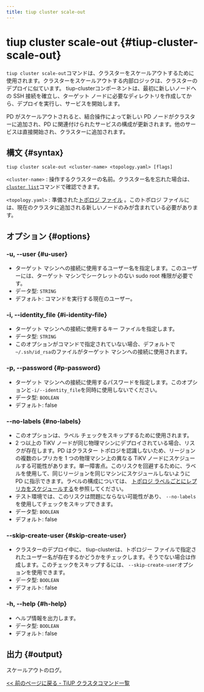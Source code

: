 ```yaml
---
title: tiup cluster scale-out
---
```


# tiup cluster scale-out {#tiup-cluster-scale-out}

`tiup cluster scale-out`コマンドは、クラスターをスケールアウトするために使用されます。クラスターをスケールアウトする内部ロジックは、クラスターのデプロイに似ています。 tiup-clusterコンポーネントは、最初に新しいノードへの SSH 接続を確立し、ターゲット ノードに必要なディレクトリを作成してから、デプロイを実行し、サービスを開始します。

PD がスケールアウトされると、結合操作によって新しい PD ノードがクラスターに追加され、PD に関連付けられたサービスの構成が更新されます。他のサービスは直接開始され、クラスターに追加されます。

## 構文 {#syntax}

```shell
tiup cluster scale-out <cluster-name> <topology.yaml> [flags]
```

`<cluster-name>` : 操作するクラスターの名前。クラスター名を忘れた場合は、 [`cluster list`](/tiup/tiup-component-dm-list.md)コマンドで確認できます。

`<topology.yaml>` : 準備された[トポロジ ファイル](/tiup/tiup-dm-topology-reference.md) 。このトポロジ ファイルには、現在のクラスタに追加される新しいノードのみが含まれている必要があります。

## オプション {#options}

### -u, --user {#u-user}

-   ターゲット マシンへの接続に使用するユーザー名を指定します。このユーザーには、ターゲット マシンでシークレットのない sudo root 権限が必要です。
-   データ型: `STRING`
-   デフォルト: コマンドを実行する現在のユーザー。

### -i, --identity_file {#i-identity-file}

-   ターゲット マシンへの接続に使用するキー ファイルを指定します。
-   データ型: `STRING`
-   このオプションがコマンドで指定されていない場合、デフォルトで`~/.ssh/id_rsa`のファイルがターゲット マシンへの接続に使用されます。

### -p, --password {#p-password}

-   ターゲット マシンへの接続に使用するパスワードを指定します。このオプションと`-i/--identity_file`を同時に使用しないでください。
-   データ型: `BOOLEAN`
-   デフォルト: false

### --no-labels {#no-labels}

-   このオプションは、ラベル チェックをスキップするために使用されます。
-   2 つ以上の TiKV ノードが同じ物理マシンにデプロイされている場合、リスクが存在します。PD はクラスター トポロジを認識しないため、リージョンの複数のレプリカを 1 つの物理マシン上の異なる TiKV ノードにスケジュールする可能性があります。単一障害点。このリスクを回避するために、ラベルを使用して、同じリージョンを同じマシンにスケジュールしないように PD に指示できます。ラベルの構成については、 [トポロジ ラベルごとにレプリカをスケジュールする](/schedule-replicas-by-topology-labels.md)を参照してください。
-   テスト環境では、このリスクは問題にならない可能性があり、 `--no-labels`を使用してチェックをスキップできます。
-   データ型: `BOOLEAN`
-   デフォルト: false

### --skip-create-user {#skip-create-user}

-   クラスターのデプロイ中に、 tiup-clusterは、トポロジー ファイルで指定されたユーザー名が存在するかどうかをチェックします。そうでない場合は作成します。このチェックをスキップするには、 `--skip-create-user`オプションを使用できます。
-   データ型: `BOOLEAN`
-   デフォルト: false

### -h, --help {#h-help}

-   ヘルプ情報を出力します。
-   データ型: `BOOLEAN`
-   デフォルト: false

## 出力 {#output}

スケールアウトのログ。

[&lt;&lt; 前のページに戻る - TiUP クラスタコマンド一覧](/tiup/tiup-component-cluster.md#command-list)
